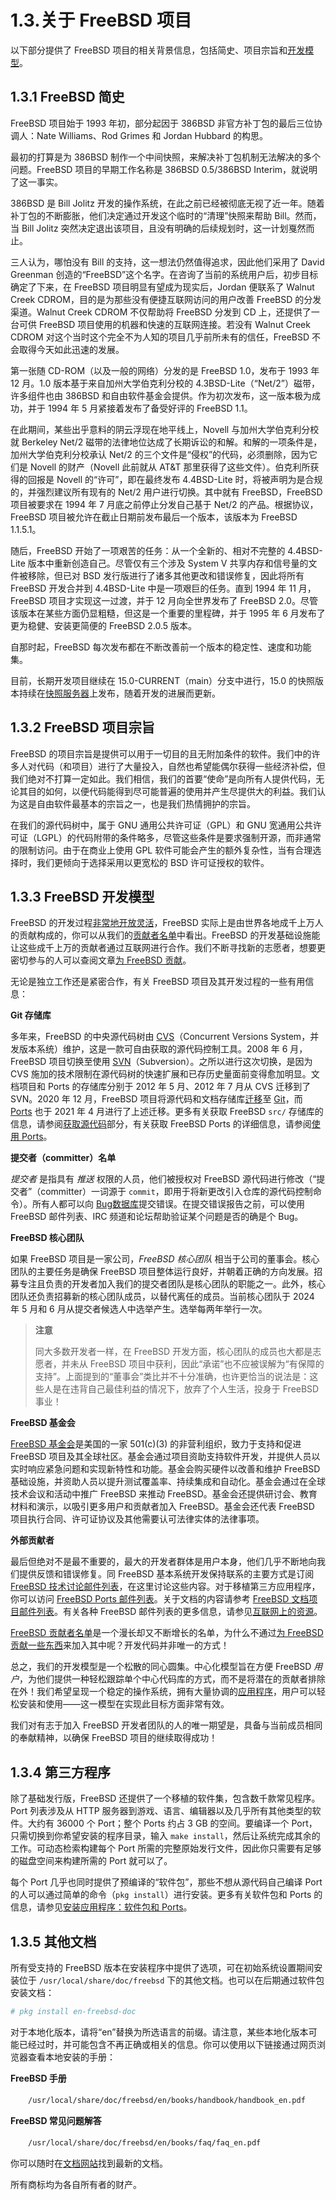 # 1.3.关于 FreeBSD 项目

以下部分提供了 FreeBSD 项目的相关背景信息，包括简史、项目宗旨和[开发模型](https://docs.freebsd.org/en/books/dev-model/)。

## 1.3.1 FreeBSD 简史

FreeBSD 项目始于 1993 年初，部分起因于 386BSD 非官方补丁包的最后三位协调人：Nate Williams、Rod Grimes 和 Jordan Hubbard 的构思。

最初的打算是为 386BSD 制作一个中间快照，来解决补丁包机制无法解决的多个问题。FreeBSD 项目的早期工作名称是 386BSD 0.5/386BSD Interim，就说明了这一事实。

386BSD 是 Bill Jolitz 开发的操作系统，在此之前已经被彻底无视了近一年。随着补丁包的不断膨胀，他们决定通过开发这个临时的“清理”快照来帮助 Bill。然而，当 Bill Jolitz 突然决定退出该项目，且没有明确的后续规划时，这一计划戛然而止。

三人认为，哪怕没有 Bill 的支持，这一想法仍然值得追求，因此他们采用了 David Greenman 创造的“FreeBSD”这个名字。在咨询了当前的系统用户后，初步目标确定了下来，在 FreeBSD 项目明显有望成为现实后，Jordan 便联系了 Walnut Creek CDROM，目的是为那些没有便捷互联网访问的用户改善 FreeBSD 的分发渠道。Walnut Creek CDROM 不仅帮助将 FreeBSD 分发到 CD 上，还提供了一台可供 FreeBSD 项目使用的机器和快速的互联网连接。若没有 Walnut Creek CDROM 对这个当时这个完全不为人知的项目几乎前所未有的信任，FreeBSD 不会取得今天如此迅速的发展。

第一张随 CD-ROM（以及一般的网络）分发的是 FreeBSD 1.0，发布于 1993 年 12 月。1.0 版本基于来自加州大学伯克利分校的 4.3BSD-Lite（“Net/2”）磁带，许多组件也由 386BSD 和自由软件基金会提供。作为初次发布，这一版本极为成功，并于 1994 年 5 月紧接着发布了备受好评的 FreeBSD 1.1。

在此期间，某些出乎意料的阴云浮现在地平线上，Novell 与加州大学伯克利分校就 Berkeley Net/2 磁带的法律地位达成了长期诉讼的和解。和解的一项条件是，加州大学伯克利分校承认 Net/2 的三个文件是“侵权”的代码，必须删除，因为它们是 Novell 的财产（Novell 此前就从 AT&T 那里获得了这些文件）。伯克利所获得的回报是 Novell 的“许可”，即在最终发布 4.4BSD-Lite 时，将被声明为是合规的，并强烈建议所有现有的 Net/2 用户进行切换。其中就有 FreeBSD，FreeBSD 项目被要求在 1994 年 7 月底之前停止分发自己基于 Net/2 的产品。根据协议，FreeBSD 项目被允许在截止日期前发布最后一个版本，该版本为 FreeBSD 1.1.5.1。

随后，FreeBSD 开始了一项艰苦的任务：从一个全新的、相对不完整的 4.4BSD-Lite 版本中重新创造自己。尽管仅有三个涉及 System V 共享内存和信号量的文件被移除，但已对 BSD 发行版进行了诸多其他更改和错误修复，因此将所有 FreeBSD 开发合并到 4.4BSD-Lite 中是一项艰巨的任务。直到 1994 年 11 月，FreeBSD 项目才实现这一过渡，并于 12 月向全世界发布了 FreeBSD 2.0。尽管该版本在某些方面仍显粗糙，但这是一个重要的里程碑，并于 1995 年 6 月发布了更为稳健、安装更简便的 FreeBSD 2.0.5 版本。

自那时起，FreeBSD 每次发布都在不断改善前一个版本的稳定性、速度和功能集。

目前，长期开发项目继续在 15.0-CURRENT（main）分支中进行，15.0 的快照版本持续在[快照服务器](https://download.freebsd.org/snapshots/)上发布，随着开发的进展而更新。

## 1.3.2 FreeBSD 项目宗旨

FreeBSD 的项目宗旨是提供可以用于一切目的且无附加条件的软件。我们中的许多人对代码（和项目）进行了大量投入，自然也希望能偶尔获得一些经济补偿，但我们绝对不打算一定如此。我们相信，我们的首要“使命”是向所有人提供代码，无论其目的如何，以便代码能得到尽可能普遍的使用并产生尽提供大的利益。我们认为这是自由软件最基本的宗旨之一，也是我们热情拥护的宗旨。

在我们的源代码树中，属于 GNU 通用公共许可证（GPL）和 GNU 宽通用公共许可证（LGPL）的代码附带的条件略多，尽管这些条件是要求强制开源，而非通常的限制访问。由于在商业上使用 GPL 软件可能会产生的额外复杂性，当有合理选择时，我们更倾向于选择采用以更宽松的 BSD 许可证授权的软件。

## 1.3.3 FreeBSD 开发模型

FreeBSD 的开发过程[非常地开放灵活](https://docs.freebsd.org/en/books/dev-model/)，FreeBSD 实际上是由世界各地成千上万人的贡献构成的，你可以从我们的[贡献者名单](https://docs.freebsd.org/en/articles/contributors/)中看出。FreeBSD 的开发基础设施能让这些成千上万的贡献者通过互联网进行合作。我们不断寻找新的志愿者，想要更密切参与的人可以查阅文章[为 FreeBSD 贡献](https://docs.freebsd.org/en/articles/contributing/)。

无论是独立工作还是紧密合作，有关 FreeBSD 项目及其开发过程的一些有用信息：

**Git 存储库**  

多年来，FreeBSD 的中央源代码树由 [CVS](https://www.nongnu.org/cvs/)（Concurrent Versions System，并发版本系统）维护，这是一款可自由获取的源代码控制工具。2008 年 6 月，FreeBSD 项目切换至使用 [SVN](https://subversion.apache.org/)（Subversion）。之所以进行这次切换，是因为 CVS 施加的技术限制在源代码树的快速扩展和已存历史量面前变得愈加明显。文档项目和 Ports 的存储库分别于 2012 年 5 月、2012 年 7 月从 CVS 迁移到了 SVN。2020 年 12 月，FreeBSD 项目将源代码和文档存储库[迁移](https://www.freebsd.org/status/report-2020-10-2020-12.html#Git-Migration-Working-Group)至 [Git](https://git-scm.com/)，而 [Ports](https://www.freebsd.org/status/report-2021-04-2021-06/#_git_migration_working_group) 也于 2021 年 4 月进行了上述迁移。更多有关获取 FreeBSD `src/` 存储库的信息，请参阅[获取源代码](https://docs.freebsd.org/en/books/handbook/cutting-edge/#synching)部分，有关获取 FreeBSD Ports 的详细信息，请参阅[使用 Ports](https://docs.freebsd.org/en/books/handbook/ports/#ports-using)。

**提交者（committer）名单** 

*提交者* 是指具有 *推送* 权限的人员，他们被授权对 FreeBSD 源代码进行修改（“提交者”（committer）一词源于 `commit`，即用于将新更改引入仓库的源代码控制命令）。所有人都可以向 [Bug数据库](https://bugs.freebsd.org/submit/)提交错误。在提交错误报告之前，可以使用 FreeBSD 邮件列表、IRC 频道和论坛帮助验证某个问题是否的确是个 Bug。

**FreeBSD 核心团队**  

如果 FreeBSD 项目是一家公司，*FreeBSD 核心团队* 相当于公司的董事会。核心团队的主要任务是确保 FreeBSD 项目整体运行良好，并朝着正确的方向发展。招募专注且负责的开发者加入我们的提交者团队是核心团队的职能之一。此外，核心团队还负责招募新的核心团队成员，以替代离任的成员。当前核心团队于 2024 年 5 月和 6 月从提交者候选人中选举产生。选举每两年举行一次。

>**注意**
>
>同大多数开发者一样，在 FreeBSD 开发方面，核心团队的成员也大都是志愿者，并未从 FreeBSD 项目中获利，因此“承诺”也不应被误解为“有保障的支持”。上面提到的“董事会”类比并不十分准确，也许更恰当的说法是：这些人是在违背自己最佳利益的情况下，放弃了个人生活，投身于 FreeBSD 事业！

**FreeBSD 基金会**  

[FreeBSD 基金会](https://freebsdfoundation.org/)是美国的一家 501(c)(3) 的非营利组织，致力于支持和促进 FreeBSD 项目及其全球社区。基金会通过项目资助支持软件开发，并提供人员以实时响应紧急问题和实现新特性和功能。基金会购买硬件以改善和维护 FreeBSD 基础设施，并资助人员以提升测试覆盖率、持续集成和自动化。基金会通过在全球技术会议和活动中推广 FreeBSD 来推动 FreeBSD。基金会还提供研讨会、教育材料和演示，以吸引更多用户和贡献者加入 FreeBSD。基金会还代表 FreeBSD 项目执行合同、许可证协议及其他需要认可法律实体的法律事项。

**外部贡献者**  

最后但绝对不是最不重要的，最大的开发者群体是用户本身，他们几乎不断地向我们提供反馈和错误修复。同 FreeBSD 基本系统开发保持联系的主要方式是订阅 [FreeBSD 技术讨论邮件列表](https://lists.freebsd.org/subscription/freebsd-hackers)，在这里讨论这些内容。对于移植第三方应用程序，你可以访问 [FreeBSD Ports 邮件列表](https://lists.freebsd.org/subscription/freebsd-ports)。关于文档的内容请参考 [FreeBSD 文档项目邮件列表](https://lists.freebsd.org/subscription/freebsd-doc)。有关各种 FreeBSD 邮件列表的更多信息，请参见[互联网上的资源](https://docs.freebsd.org/en/books/handbook/eresources/#eresources)。

[FreeBSD 贡献者名单](https://docs.freebsd.org/en/articles/contributors/)是一个漫长却又不断增长的名单，为什么不通过[为 FreeBSD 贡献一些东西](https://docs.freebsd.org/en/articles/contributing/)来加入其中呢？开发代码并非唯一的方式！

总之，我们的开发模型是一个松散的同心圆集。中心化模型旨在方便 FreeBSD *用户*，为他们提供一种轻松跟踪单个中心代码库的方式，而不是将潜在的贡献者排除在外！我们希望呈现一个稳定的操作系统，拥有大量协调的[应用程序](https://docs.freebsd.org/en/books/handbook/ports/#ports)，用户可以轻松安装和使用——这一模型在实现此目标方面非常有效。

我们对有志于加入 FreeBSD 开发者团队的人的唯一期望是，具备与当前成员相同的奉献精神，以确保 FreeBSD 项目的继续取得成功！

## 1.3.4 第三方程序

除了基础发行版，FreeBSD 还提供了一个移植的软件集，包含数千款常见程序。Port 列表涉及从 HTTP 服务器到游戏、语言、编辑器以及几乎所有其他类型的软件。大约有 36000 个 Port；整个 Ports 约占 3 GB 的空间。要编译一个 Port，只需切换到你希望安装的程序目录，输入 `make install`，然后让系统完成其余的工作。可动态检索构建每个 Port 所需的完整原始发行文件，因此你只需要有足够的磁盘空间来构建所需的 Port 就可以了。

每个 Port 几乎也同时提供了预编译的“软件包”，那些不想从源代码自己编译 Port 的人可以通过简单的命令（`pkg install`）进行安装。更多有关软件包和 Ports 的信息，请参见[安装应用程序：软件包和 Ports](https://docs.freebsd.org/en/books/handbook/ports/#ports)。

## 1.3.5 其他文档

所有受支持的 FreeBSD 版本在安装程序中提供了选项，可在初始系统设置期间安装位于 `/usr/local/share/doc/freebsd` 下的其他文档。也可以在后期通过软件包安装文档：

```sh
# pkg install en-freebsd-doc
```

对于本地化版本，请将“en”替换为所选语言的前缀。请注意，某些本地化版本可能已经过时，并可能包含不再正确或相关的信息。你可以使用以下链接通过网页浏览器查看本地安装的手册：

**FreeBSD 手册**

　　`/usr/local/share/doc/freebsd/en/books/handbook/handbook_en.pdf`

**FreeBSD 常见问题解答**

　　`/usr/local/share/doc/freebsd/en/books/faq/faq_en.pdf`

你可以随时在[文档网站](https://docs.freebsd.org/)找到最新的文档。

所有商标均为各自所有者的财产。
